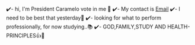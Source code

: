 ✔️- hi, I'm President Caramelo vote in me 🐶
✔️- My contact is [Email](nathan.bernardelli.silva@escola.pr.gov.br)
✔️- I need to be best that yesterday🏅
✔️- looking for what to perform professionally, for now studying..📚
✔️- GOD,FAMILY,STUDY AND HEALTH- PRINCIPLES👍💎

